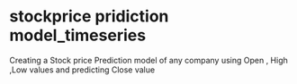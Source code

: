 # stockprice pridiction model_timeseries
Creating a Stock price Prediction  model of any company using  Open , High ,Low values and predicting Close value 
